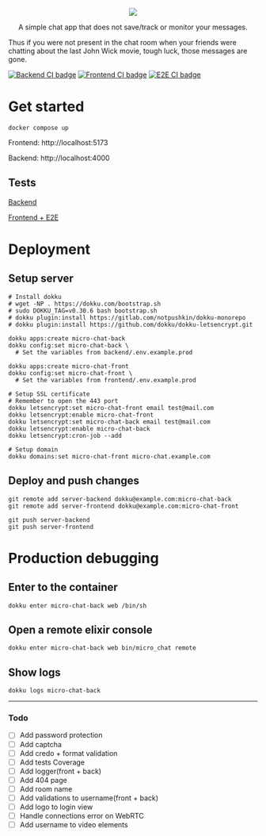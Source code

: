 <p align=center>
<img src="https://github.com/wolfgang000/micro_chat/assets/4041136/196d0fbe-41be-4dd7-a74b-4d88c2d82b19"/>  
</p>
<p align=center>
  A simple chat app that does not save/track or monitor your messages.
  
  Thus if you were not present in the chat room when your friends were chatting about the last John Wick movie, tough luck, those messages are gone.
</p>

[![Backend CI badge](https://github.com/wolfgang000/micro_chat/actions/workflows/backend-ci.yml/badge.svg?branch=main)](https://github.com/wolfgang000/micro_chat/actions/workflows/backend-ci.yml?query=branch%3Amain)
[![Frontend CI badge](https://github.com/wolfgang000/micro_chat/actions/workflows/frontend-ci.yml/badge.svg?branch=main)](https://github.com/wolfgang000/micro_chat/actions/workflows/frontend-ci.yml?query=branch%3Amain)
[![E2E CI badge](https://github.com/wolfgang000/micro_chat/actions/workflows/e2e-ci.yml/badge.svg?branch=main)](https://github.com/wolfgang000/micro_chat/actions/workflows/e2e-ci.yml?query=branch%3Amain)

# Get started

```
docker compose up
```

Frontend: http://localhost:5173

Backend: http://localhost:4000

## Tests

[Backend](backend/README.md#tests)

[Frontend + E2E](frontend/README.md#run-end-to-end-tests-with-playwright)

# Deployment

## Setup server

```
# Install dokku
# wget -NP . https://dokku.com/bootstrap.sh
# sudo DOKKU_TAG=v0.30.6 bash bootstrap.sh
# dokku plugin:install https://gitlab.com/notpushkin/dokku-monorepo
# dokku plugin:install https://github.com/dokku/dokku-letsencrypt.git

dokku apps:create micro-chat-back
dokku config:set micro-chat-back \
  # Set the variables from backend/.env.example.prod

dokku apps:create micro-chat-front
dokku config:set micro-chat-front \
  # Set the variables from frontend/.env.example.prod

# Setup SSL certificate
# Remember to open the 443 port
dokku letsencrypt:set micro-chat-front email test@mail.com
dokku letsencrypt:enable micro-chat-front
dokku letsencrypt:set micro-chat-back email test@mail.com
dokku letsencrypt:enable micro-chat-back
dokku letsencrypt:cron-job --add

# Setup domain
dokku domains:set micro-chat-front micro-chat.example.com
```

## Deploy and push changes

```
git remote add server-backend dokku@example.com:micro-chat-back
git remote add server-frontend dokku@example.com:micro-chat-front

git push server-backend
git push server-frontend
```

# Production debugging

## Enter to the container

```
dokku enter micro-chat-back web /bin/sh
```

## Open a remote elixir console

```
dokku enter micro-chat-back web bin/micro_chat remote
```

## Show logs

```
dokku logs micro-chat-back
```

---

### Todo

- [ ] Add password protection
- [ ] Add captcha
- [ ] Add credo + format validation
- [ ] Add tests Coverage
- [ ] Add logger(front + back)
- [ ] Add 404 page
- [ ] Add room name
- [ ] Add validations to username(front + back)
- [ ] Add logo to login view
- [ ] Handle connections error on WebRTC
- [ ] Add username to video elements
